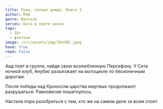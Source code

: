 ```yaml
---
title: Руки, полные дождя. Книга 3
author: Мэй
genre: Фэнтези
series: Боги в свете неона
tags:
  - 18+
  - фэнтези
image: /src/assets/img/394305.jpeg
have: true
read: false
---
```

Аид поет в группе, найдя свою возлюбленную Персефону. У Сета ночной клуб, Анубис разъезжает на мотоцикле по бесконечным дорогам.

После победы над Кроносом царства мертвых продолжают разрушаться. Равновесие пошатнулось.

Настала пора разобраться с тем, кто же на самом деле за всем стоит.
